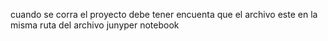 cuando se corra el proyecto debe tener encuenta que el archivo este en la misma ruta del archivo junyper notebook
